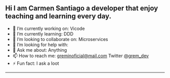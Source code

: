 
## Hi I am Carmen Santiago a developer that enjoy teaching and learning every day.

- 🔭 I’m currently working on:  Vicode
- 🌱 I’m currently learning: DDD
- 👯 I’m looking to collaborate on: Microservices 
- 🤔 I’m looking for help with:  
- 💬 Ask me about: Anything
- 📫 How to reach me: greminoficial@mail.com Twitter [@grem_dev](https://twitter.com/grem_dev) 
- ⚡ Fun fact: I ask a loot

----
